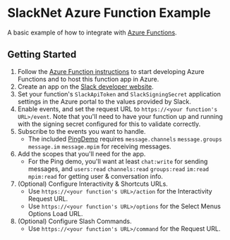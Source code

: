 ﻿# SlackNet Azure Function Example
A basic example of how to integrate with [Azure Functions](https://azure.microsoft.com/en-au/services/functions).

## Getting Started
1. Follow the [Azure Function instructions](https://learn.microsoft.com/en-au/azure/azure-functions/create-first-function-vs-code-csharp) to start developing Azure Functions and to host this function app in Azure.
2. Create an app on the [Slack developer website](https://api.slack.com/apps).
3. Set your function's `SlackApiToken` and `SlackSigningSecret` application settings in the Azure portal to the values provided by Slack.
4. Enable events, and set the request URL to `https://<your function's URL>/event`. Note that you'll need to have your function up and running with the signing secret configured for this to validate correctly.
5. Subscribe to the events you want to handle.
    - The included [PingDemo](./PingDemo.cs) requires `message.channels` `message.groups` `message.im` `message.mpim` for receiving messages.
6. Add the scopes that you'll need for the app.
    - For the  Ping demo, you'll want at least `chat:write` for sending messages, and `users:read` `channels:read` `groups:read` `im:read` `mpim:read` for getting user & conversation info.
7. (Optional) Configure Interactivity & Shortcuts URLs.
    - Use `https://<your function's URL>/action` for the Interactivity Request URL.
    - Use `https://<your function's URL>/options` for the Select Menus Options Load URL.
8. (Optional) Configure Slash Commands.
    - Use `https://<your function's URL>/command` for the Request URL.

